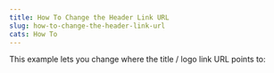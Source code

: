 ```yaml
---
title: How To Change the Header Link URL
slug: how-to-change-the-header-link-url
cats: How To
---
```



  <p>
    This example lets you change where the title / logo link URL points to: 
    <script src="https://gist.github.com/clifgriffin/677684faaff3aa4c3fd71bc5edf4e862.js" type="text/javascript"></script>
  </p>
